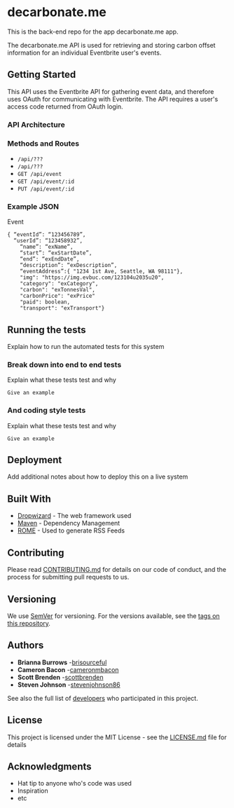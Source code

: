 # decarbonate.me
This is the back-end repo for the app decarbonate.me app.

The decarbonate.me API is used for retrieving and storing carbon offset information for an individual Eventbrite user's events.

## Getting Started

This API uses the Eventbrite API for gathering event data, and therefore uses OAuth for communicating with Eventbrite. The API requires a user's access code returned from OAuth login.
<Additional info on how to pass User Access Code>

### API Architecture

<diagram of all the moving parts>

### Methods and Routes
- ```/api/???```
- ```/api/???```
- ```GET /api/event```
- ```GET /api/event/:id```
- ```PUT /api/event/:id```


### Example JSON

Event
```
{ “eventId”: “123456789”,
  “userId”: “123458932”,
	“name”: “exName”,
	“start”: “exStartDate”,
	“end”: “exEndDate”,
	“description”: “exDescription”,
	“eventAddress”:{ "1234 1st Ave, Seattle, WA 98111"},
	"img": "https://img.evbuc.com/123104u2035u20",
	"category": "exCategory",
	"carbon": "exTonnesVal",
	"carbonPrice": "exPrice"
	"paid": boolean,
	"transport": "exTransport"}
```


## Running the tests

Explain how to run the automated tests for this system

### Break down into end to end tests

Explain what these tests test and why

```
Give an example
```

### And coding style tests

Explain what these tests test and why

```
Give an example
```

## Deployment

Add additional notes about how to deploy this on a live system

## Built With

* [Dropwizard](http://www.dropwizard.io/1.0.2/docs/) - The web framework used
* [Maven](https://maven.apache.org/) - Dependency Management
* [ROME](https://rometools.github.io/rome/) - Used to generate RSS Feeds

## Contributing

Please read [CONTRIBUTING.md](https://gist.github.com/PurpleBooth/b24679402957c63ec426) for details on our code of conduct, and the process for submitting pull requests to us.

## Versioning

We use [SemVer](http://semver.org/) for versioning. For the versions available, see the [tags on this repository](https://github.com/your/project/tags).

## Authors

* **Brianna Burrows** -[brisourceful](https://github.com/brisourceful)
* **Cameron Bacon** -[cameronmbacon](https://github.com/cameronmbacon)
* **Scott Brenden** -[scottbrenden](https://github.com/scottbrenden)
* **Steven Johnson** -[stevenjohnson86](https://github.com/stevenjohnson86)

See also the full list of [developers](https://github.com/Carbon-Inc/people) who participated in this project.

## License

This project is licensed under the MIT License - see the [LICENSE.md](LICENSE.md) file for details

## Acknowledgments

* Hat tip to anyone who's code was used
* Inspiration
* etc
